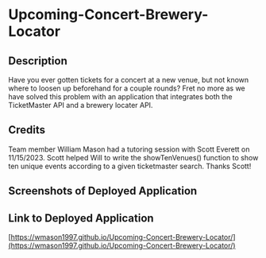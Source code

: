 # Upcoming-Concert-Brewery-Locator

## Description ##
Have you ever gotten tickets for a concert at a new venue, but not known where to loosen up beforehand for a couple rounds? Fret no more as we have solved this problem with an application that integrates both the TicketMaster API and a brewery locater API.


## Credits ##
Team member William Mason had a tutoring session with Scott Everett on 11/15/2023. Scott helped Will to write the showTenVenues() function to show ten unique events according to a given ticketmaster search. Thanks Scott!


## Screenshots of Deployed Application ##



## Link to Deployed Application ##
[https://wmason1997.github.io/Upcoming-Concert-Brewery-Locator/](https://wmason1997.github.io/Upcoming-Concert-Brewery-Locator/)


